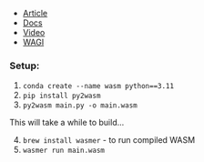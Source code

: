 

- [Article](https://wasmer.io/posts/py2wasm-a-python-to-wasm-compiler)
- [Docs](https://pypi.org/project/py2wasm/#usage)
- [Video](https://www.youtube.com/watch?v=_Gq273qvNMg)
- [WAGI](https://www.fermyon.com/blog/python-wagi)

### Setup:

1. `conda create --name wasm python==3.11`
2. `pip install py2wasm`
3. `py2wasm main.py -o main.wasm`


This will take a while to build...


4. `brew install wasmer` - to run compiled WASM
5. `wasmer run main.wasm`